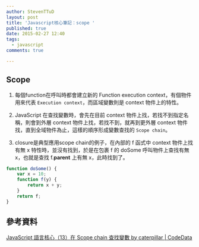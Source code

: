 ```yaml
---
author: StevenTTuD
layout: post
title: 'Javascript核心筆記：scope '
published: true
date: 2015-02-27 12:40
tags:
  - javascript
comments: true

---
```


## Scope

1. 每個function在呼叫時都會建立新的 Function execution context，有個物件用來代表 `Execution context`，而區域變數則是 context 物件上的特性。

1. JavaScript 在查找變數時，會先在目前 context 物件上找，若找不到指定名稱，則會到外層 context 物件上找，若找不到，就再到更外層 context 物件找，直到全域物件為止，這樣的順序形成變數查找的 `Scope chain`。

1. closure是典型應用scope chain的例子，在內部的 f 函式中 context 物件上找有無 x 特性時，並沒有找到，於是在包裹 f 的 doSome 呼叫物件上查找有無 x，也就是查找 f.__parent__ 上有無 x，此時找到了。
```js
function doSome() {
    var x = 10;
    function f(y) {
        return x + y;
    }
    return f;
}
```

## 參考資料
[JavaScript 語言核心（13）在 Scope chain 查找變數 by caterpillar | CodeData](http://www.codedata.com.tw/javascript/essential-javascript-13-scope-chain/)